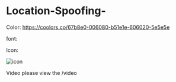 # Location-Spoofing-
Color: 
https://coolors.co/67b8e0-006080-b51e1e-606020-5e5e5e

font:


Icon:

![icon](https://github.com/winkyt/LocationSpoofing/blob/master/img/Icon.png)

Video 
please view the /video
